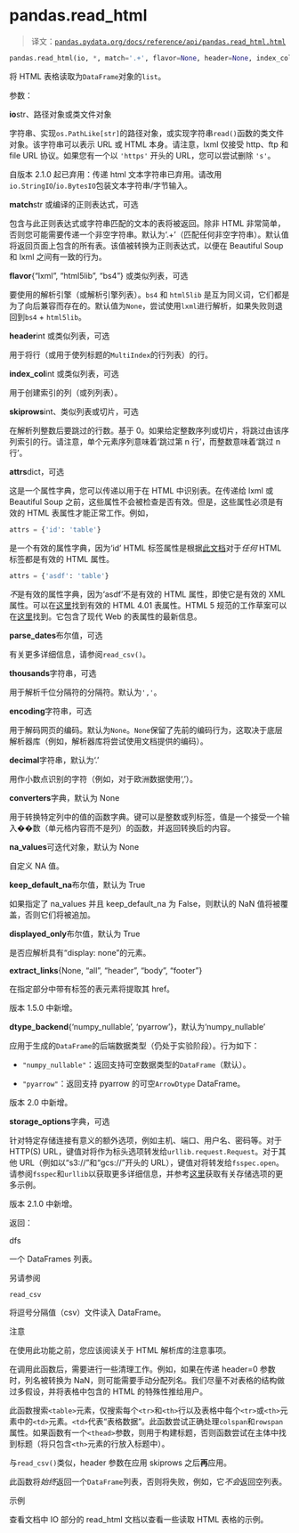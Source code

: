 # pandas.read_html

> 译文：[`pandas.pydata.org/docs/reference/api/pandas.read_html.html`](https://pandas.pydata.org/docs/reference/api/pandas.read_html.html)

```py
pandas.read_html(io, *, match='.+', flavor=None, header=None, index_col=None, skiprows=None, attrs=None, parse_dates=False, thousands=',', encoding=None, decimal='.', converters=None, na_values=None, keep_default_na=True, displayed_only=True, extract_links=None, dtype_backend=_NoDefault.no_default, storage_options=None)
```

将 HTML 表格读取为`DataFrame`对象的`list`。

参数：

**io**str、路径对象或类文件对象

字符串、实现`os.PathLike[str]`的路径对象，或实现字符串`read()`函数的类文件对象。该字符串可以表示 URL 或 HTML 本身。请注意，lxml 仅接受 http、ftp 和 file URL 协议。如果您有一个以 `'https'` 开头的 URL，您可以尝试删除 `'s'`。

自版本 2.1.0 起已弃用：传递 html 文本字符串已弃用。请改用`io.StringIO`/`io.BytesIO`包装文本字符串/字节输入。

**match**str 或编译的正则表达式，可选

包含与此正则表达式或字符串匹配的文本的表将被返回。除非 HTML 非常简单，否则您可能需要传递一个非空字符串。默认为‘.+’（匹配任何非空字符串）。默认值将返回页面上包含的所有表。该值被转换为正则表达式，以便在 Beautiful Soup 和 lxml 之间有一致的行为。

**flavor**{“lxml”, “html5lib”, “bs4”} 或类似列表，可选

要使用的解析引擎（或解析引擎列表）。`bs4` 和 `html5lib` 是互为同义词，它们都是为了向后兼容而存在的。默认值为`None`，尝试使用`lxml`进行解析，如果失败则退回到`bs4` + `html5lib`。

**header**int 或类似列表，可选

用于将行（或用于使列标题的`MultiIndex`的行列表）的行。

**index_col**int 或类似列表，可选

用于创建索引的列（或列列表）。

**skiprows**int、类似列表或切片，可选

在解析列整数后要跳过的行数。基于 0。如果给定整数序列或切片，将跳过由该序列索引的行。请注意，单个元素序列意味着‘跳过第 n 行’，而整数意味着‘跳过 n 行’。

**attrs**dict，可选

这是一个属性字典，您可以传递以用于在 HTML 中识别表。在传递给 lxml 或 Beautiful Soup 之前，这些属性不会被检查是否有效。但是，这些属性必须是有效的 HTML 表属性才能正常工作。例如，

```py
attrs = {'id': 'table'} 
```

是一个有效的属性字典，因为‘id’ HTML 标签属性是根据[此文档](https://html.spec.whatwg.org/multipage/dom.html#global-attributes)对于*任何* HTML 标签都是有效的 HTML 属性。

```py
attrs = {'asdf': 'table'} 
```

*不*是有效的属性字典，因为‘asdf’不是有效的 HTML 属性，即使它是有效的 XML 属性。可以在[这里](http://www.w3.org/TR/REC-html40/struct/tables.html#h-11.2)找到有效的 HTML 4.01 表属性。HTML 5 规范的工作草案可以在[这里](https://html.spec.whatwg.org/multipage/tables.html)找到。它包含了现代 Web 的表属性的最新信息。

**parse_dates**布尔值，可选

有关更多详细信息，请参阅`read_csv()`。

**thousands**字符串，可选

用于解析千位分隔符的分隔符。默认为`','`。

**encoding**字符串，可选

用于解码网页的编码。默认为`None`。``None``保留了先前的编码行为，这取决于底层解析器库（例如，解析器库将尝试使用文档提供的编码）。

**decimal**字符串，默认为‘.’

用作小数点识别的字符（例如，对于欧洲数据使用‘,’）。

**converters**字典，默认为 None

用于转换特定列中的值的函数字典。键可以是整数或列标签，值是一个接受一个输入��数（单元格内容而不是列）的函数，并返回转换后的内容。

**na_values**可迭代对象，默认为 None

自定义 NA 值。

**keep_default_na**布尔值，默认为 True

如果指定了 na_values 并且 keep_default_na 为 False，则默认的 NaN 值将被覆盖，否则它们将被追加。

**displayed_only**布尔值，默认为 True

是否应解析具有“display: none”的元素。

**extract_links**{None, “all”, “header”, “body”, “footer”}

在指定部分中带有<a>标签的表元素将提取其 href。

版本 1.5.0 中新增。

**dtype_backend**{‘numpy_nullable’, ‘pyarrow’}，默认为‘numpy_nullable’

应用于生成的`DataFrame`的后端数据类型（仍处于实验阶段）。行为如下：

+   `"numpy_nullable"`：返回支持可空数据类型的`DataFrame`（默认）。

+   `"pyarrow"`：返回支持 pyarrow 的可空`ArrowDtype` DataFrame。

版本 2.0 中新增。

**storage_options**字典，可选

针对特定存储连接有意义的额外选项，例如主机、端口、用户名、密码等。对于 HTTP(S) URL，键值对将作为标头选项转发给`urllib.request.Request`。对于其他 URL（例如以“s3://”和“gcs://”开头的 URL），键值对将转发给`fsspec.open`。请参阅`fsspec`和`urllib`以获取更多详细信息，并参考[这里](https://pandas.pydata.org/docs/user_guide/io.html?highlight=storage_options#reading-writing-remote-files)获取有关存储选项的更多示例。

版本 2.1.0 中新增。

返回：

dfs

一个 DataFrames 列表。

另请参阅

`read_csv`

将逗号分隔值（csv）文件读入 DataFrame。

注意

在使用此功能之前，您应该阅读关于 HTML 解析库的注意事项。

在调用此函数后，需要进行一些清理工作。例如，如果在传递 header=0 参数时，列名被转换为 NaN，则可能需要手动分配列名。我们尽量不对表格的结构做过多假设，并将表格中包含的 HTML 的特殊性推给用户。

此函数搜索`<table>`元素，仅搜索每个`<tr>`和`<th>`行以及表格中每个`<tr>`或`<th>`元素中的`<td>`元素。`<td>`代表“表格数据”。此函数尝试正确处理`colspan`和`rowspan`属性。如果函数有一个`<thead>`参数，则用于构建标题，否则函数尝试在主体中找到标题（将只包含`<th>`元素的行放入标题中）。

与`read_csv()`类似，header 参数在应用 skiprows 之后**再**应用。

此函数将*始终*返回一个`DataFrame`列表，否则将失败，例如，它*不会*返回空列表。

示例

查看文档中 IO 部分的 read_html 文档以查看一些读取 HTML 表格的示例。
